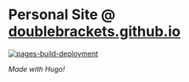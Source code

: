 # Personal Site @ [doublebrackets.github.io](https://doublebrackets.github.io/)
[![pages-build-deployment](https://github.com/DoubleBrackets/DoubleBrackets.github.io/actions/workflows/pages/pages-build-deployment/badge.svg?branch=main)](https://github.com/DoubleBrackets/DoubleBrackets.github.io/actions/workflows/pages/pages-build-deployment)

*Made with Hugo!*